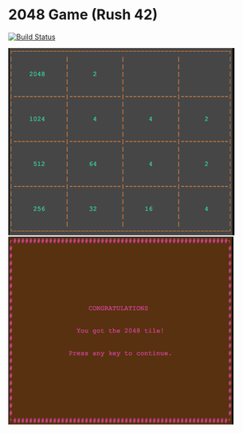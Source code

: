2048 Game (Rush 42)
===================
[![Build Status](https://travis-ci.org/Vallium/2048_42_rush.svg?branch=master)](https://travis-ci.org/Vallium/2048_42_rush)

![alt tag](img/screenshot1.png)
![alt tag](img/screenshot2.png)
